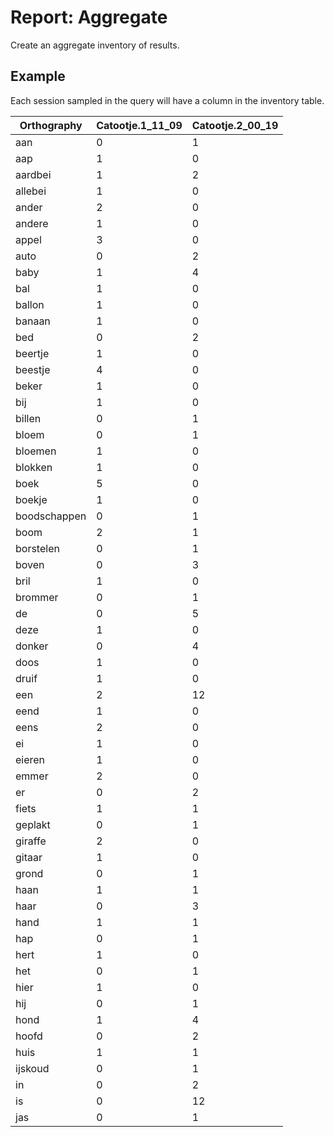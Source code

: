 # Report: Aggregate

Create an aggregate inventory of results.

## Example

Each session sampled in the query will have a column in the inventory table.

| Orthography | Catootje.1_11_09 | Catootje.2_00_19 |
| --- | --- | --- |
| aan | 0 | 1 |
| aap | 1 | 0 |
| aardbei | 1 | 2 |
| allebei | 1 | 0 |
| ander | 2 | 0 |
| andere | 1 | 0 |
| appel | 3 | 0 |
| auto | 0 | 2 |
| baby | 1 | 4 |
| bal | 1 | 0 |
| ballon | 1 | 0 |
| banaan | 1 | 0 |
| bed | 0 | 2 |
| beertje | 1 | 0 |
| beestje | 4 | 0 |
| beker | 1 | 0 |
| bij | 1 | 0 |
| billen | 0 | 1 |
| bloem | 0 | 1 |
| bloemen | 1 | 0 |
| blokken | 1 | 0 |
| boek | 5 | 0 |
| boekje | 1 | 0 |
| boodschappen | 0 | 1 |
| boom | 2 | 1 |
| borstelen | 0 | 1 |
| boven | 0 | 3 |
| bril | 1 | 0 |
| brommer | 0 | 1 |
| de | 0 | 5 |
| deze | 1 | 0 |
| donker | 0 | 4 |
| doos | 1 | 0 |
| druif | 1 | 0 |
| een | 2 | 12 |
| eend | 1 | 0 |
| eens | 2 | 0 |
| ei | 1 | 0 |
| eieren | 1 | 0 |
| emmer | 2 | 0 |
| er | 0 | 2 |
| fiets | 1 | 1 |
| geplakt | 0 | 1 |
| giraffe | 2 | 0 |
| gitaar | 1 | 0 |
| grond | 0 | 1 |
| haan | 1 | 1 |
| haar | 0 | 3 |
| hand | 1 | 1 |
| hap | 0 | 1 |
| hert | 1 | 0 |
| het | 0 | 1 |
| hier | 1 | 0 |
| hij | 0 | 1 |
| hond | 1 | 4 |
| hoofd | 0 | 2 |
| huis | 1 | 1 |
| ijskoud | 0 | 1 |
| in | 0 | 2 |
| is | 0 | 12 |
| jas | 0 | 1 |